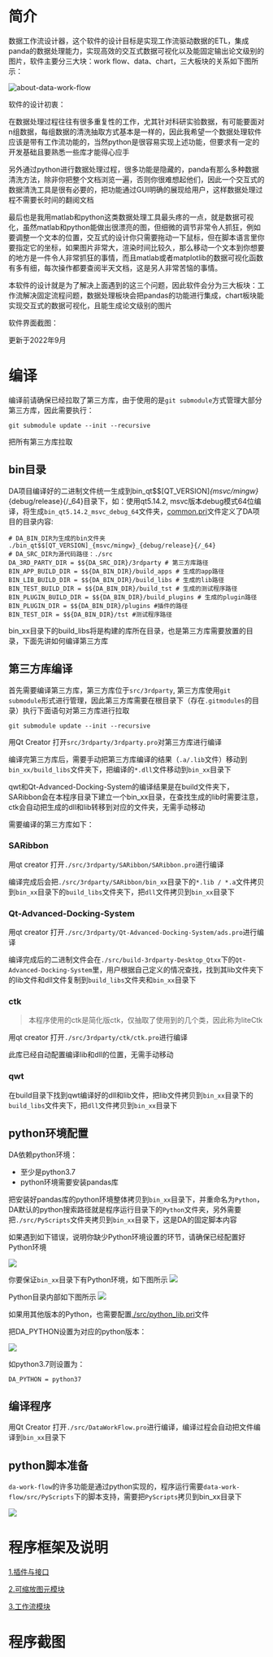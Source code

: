 # 简介

数据工作流设计器，这个软件的设计目标是实现工作流驱动数据的ETL，集成panda的数据处理能力，实现高效的交互式数据可视化以及能固定输出论文级别的图片，软件主要分三大块：work flow、data、chart，三大板块的关系如下图所示：

![about-data-work-flow](./doc/PIC/about-data-work-flow.png)

软件的设计初衷：

在数据处理过程往往有很多重复性的工作，尤其针对科研实验数据，有可能要面对n组数据，每组数据的清洗抽取方式基本是一样的，因此我希望一个数据处理软件应该是带有工作流功能的，当然python是很容易实现上述功能，但要求有一定的开发基础且要熟悉一些库才能得心应手

另外通过python进行数据处理过程，很多功能是隐藏的，panda有那么多种数据清洗方法，除非你把整个文档浏览一遍，否则你很难想起他们，因此一个交互式的数据清洗工具是很有必要的，把功能通过GUI明确的展现给用户，这样数据处理过程不需要长时间的翻阅文档

最后也是我用matlab和python这类数据处理工具最头疼的一点，就是数据可视化，虽然matlab和python能做出很漂亮的图，但细微的调节非常令人抓狂，例如要调整一个文本的位置，交互式的设计你只需要拖动一下鼠标，但在脚本语言里你要指定它的坐标，如果图片非常大，渲染时间比较久，那么移动一个文本到你想要的地方是一件令人非常抓狂的事情，而且matlab或者matplotlib的数据可视化函数有多有细，每次操作都要查阅半天文档，这是另人非常苦恼的事情。

本软件的设计就是为了解决上面遇到的这三个问题，因此软件会分为三大板块：工作流解决固定流程问题，数据处理板块会把pandas的功能进行集成，chart板块能实现交互式的数据可视化，且能生成论文级别的图片

软件界面截图：

更新于2022年9月

# 编译

编译前请确保已经拉取了第三方库，由于使用的是`git submodule`方式管理大部分第三方库，因此需要执行：

```shell
git submodule update --init --recursive
```

把所有第三方库拉取

## bin目录

DA项目编译好的二进制文件统一生成到bin_qt$$[QT_VERSION]_{msvc/mingw}_{debug/release}{/_64}目录下，如：使用qt5.14.2, msvc版本debug模式64位编译，将生成`bin_qt5.14.2_msvc_debug_64`文件夹，[common.pri](./src/common.pri)文件定义了DA项目的目录内容:

```shell
# DA_BIN_DIR为生成的bin文件夹 ./bin_qt$$[QT_VERSION]_{msvc/mingw}_{debug/release}{/_64}
# DA_SRC_DIR为源代码路径：./src
DA_3RD_PARTY_DIR = $${DA_SRC_DIR}/3rdparty # 第三方库路径
BIN_APP_BUILD_DIR = $${DA_BIN_DIR}/build_apps # 生成的app路径
BIN_LIB_BUILD_DIR = $${DA_BIN_DIR}/build_libs # 生成的lib路径
BIN_TEST_BUILD_DIR = $${DA_BIN_DIR}/build_tst # 生成的测试程序路径
BIN_PLUGIN_BUILD_DIR = $${DA_BIN_DIR}/build_plugins # 生成的plugin路径
BIN_PLUGIN_DIR = $${DA_BIN_DIR}/plugins #插件的路径
BIN_TEST_DIR = $${DA_BIN_DIR}/tst #测试程序路径
```

bin_xx目录下的build_libs将是构建的库所在目录，也是第三方库需要放置的目录，下面先讲如何编译第三方库

## 第三方库编译

首先需要编译第三方库，第三方库位于`src/3rdparty`, 第三方库使用`git submodule`形式进行管理，因此第三方库需要在根目录下（存在`.gitmodules`的目录）执行下面语句对第三方库进行拉取

```shell
git submodule update --init --recursive
```

用Qt Creator 打开`src/3rdparty/3rdparty.pro`对第三方库进行编译

编译完第三方库后，需要手动把第三方库编译的结果（`.a/.lib`文件）移动到`bin_xx/build_libs`文件夹下，把编译的`*.dll`文件移动到`bin_xx`目录下

qwt和Qt-Advanced-Docking-System的编译结果是在build文件夹下，SARibbon会在本程序目录下建立一个bin_xx目录，在查找生成的lib时需要注意，ctk会自动把生成的dll和lib转移到对应的文件夹，无需手动移动

需要编译的第三方库如下：

### SARibbon

用qt creator 打开`./src/3rdparty/SARibbon/SARibbon.pro`进行编译

编译完成后会把`./src/3rdparty/SARibbon/bin_xx`目录下的`*.lib / *.a`文件拷贝到`bin_xx`目录下的`build_libs`文件夹下，把`dll`文件拷贝到`bin_xx`目录下

### Qt-Advanced-Docking-System

用qt creator 打开`./src/3rdparty/Qt-Advanced-Docking-System/ads.pro`进行编译

编译完成后的二进制文件会在`./src/build-3rdparty-Desktop_Qtxx`下的`Qt-Advanced-Docking-System`里，用户根据自己定义的情况查找，找到其lib文件夹下的lib文件和dll文件复制到`build_libs`文件夹和`bin_xx`目录下

### ctk

> 本程序使用的ctk是简化版ctk，仅抽取了使用到的几个类，因此称为liteCtk

用qt creator 打开`./src/3rdparty/ctk/ctk.pro`进行编译

此库已经自动配置编译lib和dll的位置，无需手动移动

### qwt

在build目录下找到qwt编译好的dll和lib文件，把lib文件拷贝到`bin_xx`目录下的`build_libs`文件夹下，把`dll`文件拷贝到`bin_xx`目录下

## python环境配置

DA依赖python环境：

- 至少是python3.7
- python环境需要安装pandas库

把安装好pandas库的python环境整体拷贝到`bin_xx`目录下，并重命名为`Python`，DA默认的python搜索路径就是程序运行目录下的`Python`文件夹，另外需要把`./src/PyScripts`文件夹拷贝到`bin_xx`目录下，这是DA的固定脚本内容

如果遇到如下错误，说明你缺少Python环境设置的环节，请确保已经配置好Python环境

![](./doc/PIC/build-error-nopython.png)

你要保证`bin_xx`目录下有Python环境，如下图所示
![](./doc/PIC/build-error-nopython-02.png)

Python目录内部如下图所示
![](./doc/PIC/build-error-nopython-03.png)

如果用其他版本的Python，也需要配置[./src/python_lib.pri](./src/python_lib.pri)文件

把DA_PYTHON设置为对应的python版本：

![](./doc/PIC/build-error-nopython-04.png)

如python3.7则设置为：

```shell
DA_PYTHON = python37
```

## 编译程序

用Qt Creator 打开`./src/DataWorkFlow.pro`进行编译，编译过程会自动把文件编译到`bin_xx`目录下

## python脚本准备

`da-work-flow`的许多功能是通过python实现的，程序运行需要`data-work-flow/src/PyScripts`下的脚本支持，需要把`PyScripts`拷贝到bin_xx目录下

![](./doc/PIC/copy-pyscripts.jpg)

# 程序框架及说明

[1.插件与接口](./doc/zh/插件与接口.md)

[2.可缩放图元模块](./doc/zh/可缩放图元.md)

[3.工作流模块](./doc/zh/工作流.md)

# 程序截图